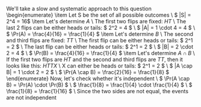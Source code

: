We'll take a slow and systematic approach to this question
\begin{enumerate}
\item Let S be the set of all possible outcomes \\
$ |S| = 2^4 = 16$
	\item Let's determine $A$ \\
The first two flips are fixed: $HT$ \\
The last 2 flips can be either heads or tails: $ 2^2 = 4 $ \\
$ |A| = 1 \cdot 4 = 4 $ \\
$ \Pr(A) = \frac{4}{16} = \frac{1}{4} $
	\item Let's determine $B$ \\
The second and third flips are fixed: $TT$ \\
The first flip can be either heads or tails: $ 2^1 = 2 $ \\
The last flip can be either heads or tails: $ 2^1 = 2 $ \\
$ |B| = 2 \cdot 2 = 4 $ \\
$ \Pr(B) = \frac{4}{16} = \frac{1}{4} $
	\item Let's determine $A \cap B$ \\
If the first two flips are $HT$ and the second and third flips are $TT$, then it looks like this: $HTTX$ \\
X can either be heads or tails: $ 2^1 = 2 $ \\
$ |A \cap B| = 1 \cdot 2 = 2 $ \\
$ \Pr(A \cap B) = \frac{2}{16} = \frac{1}{8} $
\end{enumerate}
Now, let's check whether it's independent \\
$ \Pr(A \cap B) = \Pr(A) \cdot \Pr(B) $ \\
$ \frac{1}{8} = \frac{1}{4} \cdot \frac{1}{4} $ \\
$ \frac{1}{8} = \frac{1}{16} $ \\
Since the two sides are not equal, the events are not independent
